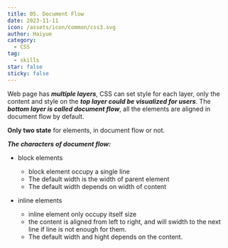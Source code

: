 ```yaml
---
title: 05. Document Flow
date: 2023-11-11
icon: /assets/icon/common/css3.svg
author: Haiyue
category:
  - CSS
tag:
  - skills
star: false
sticky: false
---
```


Web page has ***multiple layers***, CSS can set style for each layer, only the content and style on the ***top layer could be visualized for users***. The ***bottom layer is called document flow***, all the elements are aligned in document flow by default.

**Only two state** for elements, in document flow or not.

***The characters of document flow:***
- block elements
    - block element occupy a single line
    - The default width is the width of parent element
    - The default width depends on width of content

- inline elements
    - inline element only occupy itself size
    - the content is aligned from left to right, and will swidth to the next line if line is not enough for them.
    - The default width and hight depends on the content.